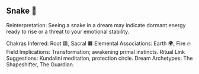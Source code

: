 ## Snake 🐍

Reinterpretation:
Seeing a snake in a dream may indicate dormant energy ready to rise or a threat to your emotional stability.

Chakras Inferred: Root 🟥, Sacral 🟧
Elemental Associations: Earth 🌍, Fire 🔥
Field Implications: Transformation; awakening primal instincts.
Ritual Link Suggestions: Kundalini meditation, protection circle.
Dream Archetypes: The Shapeshifter, The Guardian.
